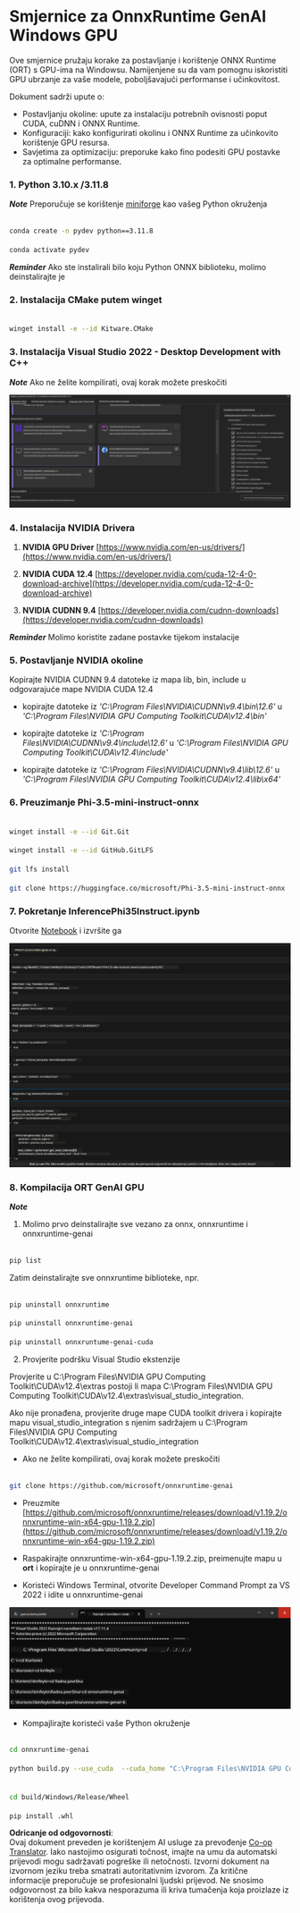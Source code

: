<!--
CO_OP_TRANSLATOR_METADATA:
{
  "original_hash": "b066fc29c1b2129df84e027cb75119ce",
  "translation_date": "2025-05-09T18:47:15+00:00",
  "source_file": "md/02.Application/01.TextAndChat/Phi3/ORTWindowGPUGuideline.md",
  "language_code": "hr"
}
-->
# **Smjernice za OnnxRuntime GenAI Windows GPU**

Ove smjernice pružaju korake za postavljanje i korištenje ONNX Runtime (ORT) s GPU-ima na Windowsu. Namijenjene su da vam pomognu iskoristiti GPU ubrzanje za vaše modele, poboljšavajući performanse i učinkovitost.

Dokument sadrži upute o:

- Postavljanju okoline: upute za instalaciju potrebnih ovisnosti poput CUDA, cuDNN i ONNX Runtime.
- Konfiguraciji: kako konfigurirati okolinu i ONNX Runtime za učinkovito korištenje GPU resursa.
- Savjetima za optimizaciju: preporuke kako fino podesiti GPU postavke za optimalne performanse.

### **1. Python 3.10.x /3.11.8**

   ***Note*** Preporučuje se korištenje [miniforge](https://github.com/conda-forge/miniforge/releases/latest/download/Miniforge3-Windows-x86_64.exe) kao vašeg Python okruženja

   ```bash

   conda create -n pydev python==3.11.8

   conda activate pydev

   ```

   ***Reminder*** Ako ste instalirali bilo koju Python ONNX biblioteku, molimo deinstalirajte je

### **2. Instalacija CMake putem winget**

   ```bash

   winget install -e --id Kitware.CMake

   ```

### **3. Instalacija Visual Studio 2022 - Desktop Development with C++**

   ***Note*** Ako ne želite kompilirati, ovaj korak možete preskočiti

![CPP](../../../../../../translated_images/01.8964c1fa47e00dc36af710b967e72dd2f8a2be498e49c8d4c65c11ba105dedf8.hr.png)

### **4. Instalacija NVIDIA Drivera**

1. **NVIDIA GPU Driver**  [https://www.nvidia.com/en-us/drivers/](https://www.nvidia.com/en-us/drivers/)

2. **NVIDIA CUDA 12.4** [https://developer.nvidia.com/cuda-12-4-0-download-archive](https://developer.nvidia.com/cuda-12-4-0-download-archive)

3. **NVIDIA CUDNN 9.4**  [https://developer.nvidia.com/cudnn-downloads](https://developer.nvidia.com/cudnn-downloads)

***Reminder*** Molimo koristite zadane postavke tijekom instalacije

### **5. Postavljanje NVIDIA okoline**

Kopirajte NVIDIA CUDNN 9.4 datoteke iz mapa lib, bin, include u odgovarajuće mape NVIDIA CUDA 12.4

- kopirajte datoteke iz *'C:\Program Files\NVIDIA\CUDNN\v9.4\bin\12.6'* u *'C:\Program Files\NVIDIA GPU Computing Toolkit\CUDA\v12.4\bin'*

- kopirajte datoteke iz *'C:\Program Files\NVIDIA\CUDNN\v9.4\include\12.6'* u *'C:\Program Files\NVIDIA GPU Computing Toolkit\CUDA\v12.4\include'*

- kopirajte datoteke iz *'C:\Program Files\NVIDIA\CUDNN\v9.4\lib\12.6'* u *'C:\Program Files\NVIDIA GPU Computing Toolkit\CUDA\v12.4\lib\x64'*

### **6. Preuzimanje Phi-3.5-mini-instruct-onnx**

   ```bash

   winget install -e --id Git.Git

   winget install -e --id GitHub.GitLFS

   git lfs install

   git clone https://huggingface.co/microsoft/Phi-3.5-mini-instruct-onnx

   ```

### **7. Pokretanje InferencePhi35Instruct.ipynb**

   Otvorite [Notebook](../../../../../../code/09.UpdateSamples/Aug/ortgpu-phi35-instruct.ipynb) i izvršite ga

![RESULT](../../../../../../translated_images/02.be96d16e7b1007f1f3941f65561553e62ccbd49c962f3d4a9154b8326c033ec1.hr.png)

### **8. Kompilacija ORT GenAI GPU**

   ***Note*** 
   
   1. Molimo prvo deinstalirajte sve vezano za onnx, onnxruntime i onnxruntime-genai

   ```bash

   pip list 
   
   ```

   Zatim deinstalirajte sve onnxruntime biblioteke, npr.

   ```bash

   pip uninstall onnxruntime

   pip uninstall onnxruntime-genai

   pip uninstall onnxruntume-genai-cuda
   
   ```

   2. Provjerite podršku Visual Studio ekstenzije

   Provjerite u C:\Program Files\NVIDIA GPU Computing Toolkit\CUDA\v12.4\extras postoji li mapa C:\Program Files\NVIDIA GPU Computing Toolkit\CUDA\v12.4\extras\visual_studio_integration. 

   Ako nije pronađena, provjerite druge mape CUDA toolkit drivera i kopirajte mapu visual_studio_integration s njenim sadržajem u C:\Program Files\NVIDIA GPU Computing Toolkit\CUDA\v12.4\extras\visual_studio_integration

   - Ako ne želite kompilirati, ovaj korak možete preskočiti

   ```bash

   git clone https://github.com/microsoft/onnxruntime-genai

   ```

   - Preuzmite [https://github.com/microsoft/onnxruntime/releases/download/v1.19.2/onnxruntime-win-x64-gpu-1.19.2.zip](https://github.com/microsoft/onnxruntime/releases/download/v1.19.2/onnxruntime-win-x64-gpu-1.19.2.zip)

   - Raspakirajte onnxruntime-win-x64-gpu-1.19.2.zip, preimenujte mapu u **ort** i kopirajte je u onnxruntime-genai

   - Koristeći Windows Terminal, otvorite Developer Command Prompt za VS 2022 i idite u onnxruntime-genai

![RESULT](../../../../../../translated_images/03.53bb08e3bde53edd1735c5546fb32b9b0bdba93d8241c5e6e3196d8bc01adbd7.hr.png)

   - Kompajlirajte koristeći vaše Python okruženje

   ```bash

   cd onnxruntime-genai

   python build.py --use_cuda  --cuda_home "C:\Program Files\NVIDIA GPU Computing Toolkit\CUDA\v12.4" --config Release
 

   cd build/Windows/Release/Wheel

   pip install .whl

   ```

**Odricanje od odgovornosti**:  
Ovaj dokument preveden je korištenjem AI usluge za prevođenje [Co-op Translator](https://github.com/Azure/co-op-translator). Iako nastojimo osigurati točnost, imajte na umu da automatski prijevodi mogu sadržavati pogreške ili netočnosti. Izvorni dokument na izvornom jeziku treba smatrati autoritativnim izvorom. Za kritične informacije preporučuje se profesionalni ljudski prijevod. Ne snosimo odgovornost za bilo kakva nesporazuma ili kriva tumačenja koja proizlaze iz korištenja ovog prijevoda.